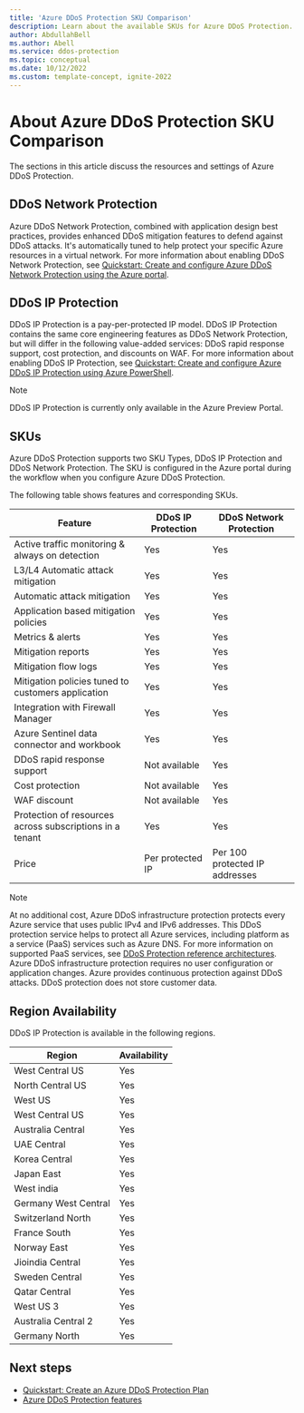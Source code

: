 ```yaml
---
title: 'Azure DDoS Protection SKU Comparison'
description: Learn about the available SKUs for Azure DDoS Protection.
author: AbdullahBell
ms.author: Abell
ms.service: ddos-protection
ms.topic: conceptual 
ms.date: 10/12/2022
ms.custom: template-concept, ignite-2022
---
```



# About Azure DDoS Protection SKU Comparison


The sections in this article discuss the resources and settings of Azure DDoS Protection.

## DDoS Network Protection

Azure DDoS Network Protection, combined with application design best practices, provides enhanced DDoS mitigation features to defend against DDoS attacks. It's automatically tuned to help protect your specific Azure resources in a virtual network. For more information about enabling DDoS Network Protection, see [Quickstart: Create and configure Azure DDoS Network Protection using the Azure portal](manage-ddos-protection.md).

## DDoS IP Protection

 DDoS IP Protection is a pay-per-protected IP model. DDoS IP Protection contains the same core engineering features as DDoS Network Protection, but will differ in the following value-added services: DDoS rapid response support, cost protection, and discounts on WAF. For more information about enabling DDoS IP Protection, see [Quickstart: Create and configure Azure DDoS IP Protection using Azure PowerShell](manage-ddos-protection-powershell-ip.md).

> [!NOTE]
> DDoS IP Protection is currently only available in the Azure Preview Portal.
 
## SKUs

Azure DDoS Protection supports two SKU Types, DDoS IP Protection and DDoS Network Protection. The SKU is configured in the Azure portal during the workflow when you configure Azure DDoS Protection.

The following table shows features and corresponding SKUs.

| Feature | DDoS IP Protection | DDoS Network Protection |
|---|---|---|
| Active traffic monitoring & always on detection |  Yes| Yes |
| L3/L4 Automatic attack mitigation  | Yes | Yes |
| Automatic attack mitigation | Yes | Yes |
| Application based mitigation policies | Yes| Yes |
| Metrics & alerts | Yes | Yes |
| Mitigation reports | Yes | Yes |
| Mitigation flow logs| Yes| Yes |
| Mitigation policies tuned to customers application | Yes| Yes |
| Integration with Firewall Manager | Yes | Yes |
| Azure Sentinel data connector and workbook | Yes | Yes |
| DDoS rapid response support | Not available | Yes |
| Cost protection | Not available  | Yes |
| WAF discount | Not available | Yes |
| Protection of resources across subscriptions in a tenant   | Yes | Yes |
| Price | Per protected IP | Per 100 protected IP addresses |

>[!Note]
>At no additional cost, Azure DDoS infrastructure protection protects every Azure service that uses public IPv4 and IPv6 addresses. This DDoS protection service helps to protect all Azure services, including platform as a service (PaaS) services such as Azure DNS. For more information on supported PaaS services, see [DDoS Protection reference architectures](ddos-protection-reference-architectures.md). Azure DDoS infrastructure protection requires no user configuration or application changes. Azure provides continuous protection against DDoS attacks. DDoS protection does not store customer data.

## Region Availability 

DDoS IP Protection is available in the following regions.

| Region               | Availability |  
|----------------------|--------------|
| West Central US      | Yes          |
| North Central US     | Yes          |
| West US              | Yes          |
| West Central US      | Yes          |
| Australia Central    | Yes          |
| UAE Central          | Yes          |
| Korea Central        | Yes          |
| Japan East           | Yes          |
| West india           | Yes          |
| Germany West Central | Yes          |
| Switzerland North    | Yes          |
| France South         | Yes          |
| Norway East          | Yes          |
| Jioindia Central     | Yes          |
| Sweden Central       | Yes          |
| Qatar Central        | Yes          |
| West US 3            | Yes          |
| Australia Central 2  | Yes          |
| Germany North        | Yes          |

## Next steps

* [Quickstart: Create an Azure DDoS Protection Plan](manage-ddos-protection.md)
* [Azure DDoS Protection features](ddos-protection-features.md)
